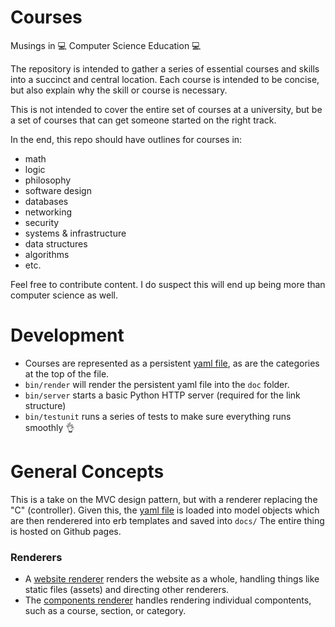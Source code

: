 # Courses

Musings in :computer: Computer Science Education :computer:

The repository is intended to gather a series of essential courses and skills into a succinct and central location.
Each course is intended to be concise, but also explain why the skill or course is necessary.

This is not intended to cover the entire set of courses at a university, but be a set of courses that can get someone started on the right track.

In the end, this repo should have outlines for courses in:
 - math
 - logic
 - philosophy
 - software design
 - databases
 - networking
 - security
 - systems & infrastructure
 - data structures
 - algorithms
 - etc.
 
Feel free to contribute content. I do suspect this will end up being more than computer science as well.
 
# Development
 
- Courses are represented as a persistent [yaml file](https://github.com/jules2689/courses/blob/master/courses.yml), as are the categories at the top of the file.
- `bin/render` will render the persistent yaml file into the `doc` folder.
- `bin/server` starts a basic Python HTTP server (required for the link structure)
- `bin/testunit` runs a series of tests to make sure everything runs smoothly :ok_hand:

# General Concepts

This is a take on the MVC design pattern, but with a renderer replacing the "C" (controller).
Given this, the [yaml file](https://github.com/jules2689/courses/blob/master/courses.yml) is loaded into model objects which are then renderered into erb templates and saved into `docs/`
The entire thing is hosted on Github pages.

### Renderers
- A [website renderer](https://github.com/jules2689/courses/blob/master/lib/renderers/website.rb) renders the website as a whole, handling things like static files (assets) and directing other renderers.
- The [components renderer](https://github.com/jules2689/courses/blob/master/lib/renderers/components.rb) handles rendering individual compontents, such as a course, section, or category.
